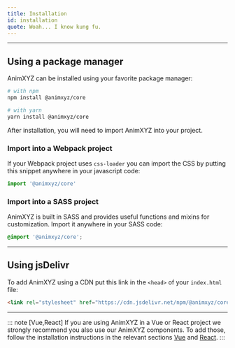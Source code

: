 ```yaml
---
title: Installation
id: installation
quote: Woah... I know kung fu.
---
```


---
## Using a package manager

AnimXYZ can be installed using your favorite package manager:

```bash
# with npm
npm install @animxyz/core

# with yarn
yarn install @animxyz/core
```

After installation, you will need to import AnimXYZ into your project.

### Import into a Webpack project
If your Webpack project uses `css-loader` you can import the CSS by putting this snippet anywhere in your javascript code:

```js
import '@animxyz/core'
```

### Import into a SASS project
AnimXYZ is built in SASS and provides useful functions and mixins for customization. Import it anywhere in your SASS code:

```scss
@import '@animxyz/core';
```

---
## Using jsDelivr

To add AnimXYZ using a CDN put this link in the `<head>` of your `index.html` file:

```html
<link rel="stylesheet" href="https://cdn.jsdelivr.net/npm/@animxyz/core@0.1.0/dist/animxyz.min.css">
```

---

::: note [Vue,React]
If you are using AnimXYZ in a Vue or React project we strongly recommend you also use our AnimXYZ components. To add those, follow the installation instructions in the relevant sections [Vue](#vue) and [React](#react).
:::
